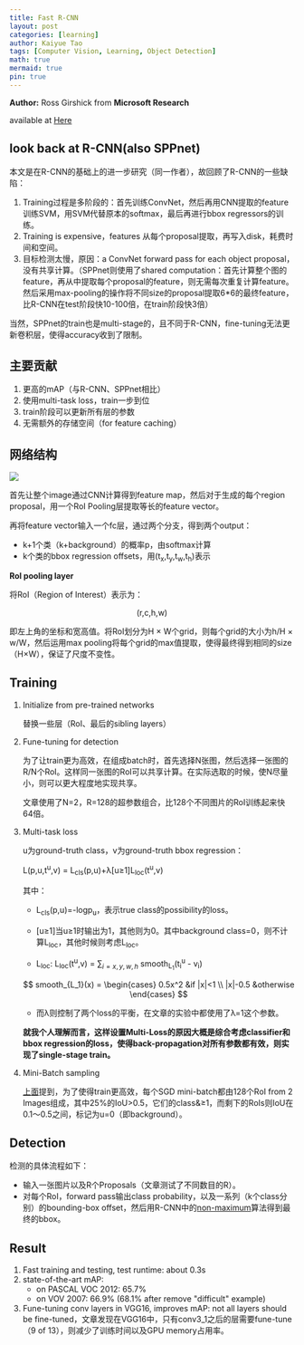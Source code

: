 ```yaml
---
title: Fast R-CNN
layout: post
categories: [learning]
author: Kaiyue Tao
tags: [Computer Vision, Learning, Object Detection]
math: true
mermaid: true
pin: true
---
```


**Author:** Ross Girshick from **Microsoft Research**

available at [Here](https://arxiv.org/abs/1504.08083)

## look back at R-CNN(also SPPnet)

本文是在R-CNN的基础上的进一步研究（同一作者），故回顾了R-CNN的一些缺陷：

1. Training过程是多阶段的：首先训练ConvNet，然后再用CNN提取的feature训练SVM，用SVM代替原本的softmax，最后再进行bbox regressors的训练。
2. Training is expensive，features 从每个proposal提取，再写入disk，耗费时间和空间。
3. 目标检测太慢，原因：a ConvNet forward pass for each object proposal，没有共享计算。（SPPnet则使用了shared computation：首先计算整个图的feature，再从中提取每个proposal的feature，则无需每次重复计算feature。然后采用max-pooling的操作将不同size的proposal提取6*6的最终feature，比R-CNN在test阶段快10-100倍，在train阶段快3倍）
   
当然，SPPnet的train也是multi-stage的，且不同于R-CNN，fine-tuning无法更新卷积层，使得accuracy收到了限制。

## 主要贡献

1. 更高的mAP（与R-CNN、SPPnet相比）
2. 使用multi-task loss，train一步到位
3. train阶段可以更新所有层的参数
4. 无需额外的存储空间（for feature caching）

## 网络结构

<img src="https://cdn.mathpix.com/snip/images/6vYlYyQbfuqq5HOubOwe2kLie-BO0n8RSVvlMvg6cIw.original.fullsize.png" />

首先让整个image通过CNN计算得到feature map，然后对于生成的每个region proposal，用一个RoI Pooling层提取等长的feature vector。

再将feature vector输入一个fc层，通过两个分支，得到两个output：

- k+1个类（k+background）的概率p，由softmax计算
- k个类的bbox regression offsets，用(t<sub>x</sub>,t<sub>y</sub>,t<sub>w</sub>,t<sub>h</sub>)表示

**RoI pooling layer**
   
将RoI（Region of Interest）表示为：

<center> (r,c,h,w) </center>

即左上角的坐标和宽高值。将RoI划分为H &times; W个grid，则每个grid的大小为h/H &times; w/W，然后运用max pooling将每个grid的max值提取，使得最终得到相同的size（H&times;W），保证了尺度不变性。

## Training

1. Initialize from pre-trained networks
    
    替换一些层（RoI、最后的sibling layers）

2. <span id="fune-tuning">Fune-tuning for detection</span>

    为了让train更为高效，在组成batch时，首先选择N张图，然后选择一张图的R/N个RoI。这样同一张图的RoI可以共享计算。在实际选取的时候，使N尽量小，则可以更大程度地实现共享。

    文章使用了N=2，R=128的超参数组合，比128个不同图片的RoI训练起来快64倍。

3. Multi-task loss

    u为ground-truth class，v为ground-truth bbox regression：
   
    L(p,u,t<sup>u</sup>,v) = L<sub>cls</sub>(p,u)+&lambda;[u&ge;1]L<sub>loc</sub>(t<sup>u</sup>,v)

    其中：
    
    - L<sub>cls</sub>(p,u)=-logp<sub>u</sub>，表示true class的possibility的loss。
    
    - [u&ge;1]当u&ge;1时输出为1，其他则为0。其中background class=0，则不计算L<sub>loc</sub>，其他时候则考虑L<sub>loc</sub>。

    - L<sub>loc</sub>: L<sub>loc</sub>(t<sup>u</sup>,v) = $\sum_{i=x,y,w,h}$ smooth<sub>L<sub>1</sub></sub>(t<sub>i</sub><sup>u</sup> - v<sub>i</sub>)

    $$
    smooth_{L_1}(x) =
    \begin{cases}
    0.5x^2 &if |x|<1 \\
    |x|-0.5 &otherwise  
    \end{cases}
    $$

    - 而&lambda;则控制了两个loss的平衡，在文章的实验中都使用了&lambda;=1这个参数。

    **就我个人理解而言，这样设置Multi-Loss的原因大概是综合考虑classifier和bbox regression的loss，使得back-propagation对所有参数都有效，则实现了single-stage train。**

4. Mini-Batch sampling

    [上面](#fune-tuning)提到，为了使得train更高效，每个SGD mini-batch都由128个RoI from 2 Images组成，其中25%的IoU>0.5，它们的class&&ge;1，而剩下的RoIs则IoU在0.1～0.5之间，标记为u=0（即background）。

## Detection

检测的具体流程如下：

- 输入一张图片以及R个Proposals（文章测试了不同数目的R）。
- 对每个RoI，forward pass输出class probability，以及一系列（k个class分别）的bounding-box offset，然后用R-CNN中的[non-maximum](/posts/R-CNN.md)算法得到最终的bbox。

## Result

1. Fast training and testing, test runtime: about 0.3s
2. state-of-the-art mAP:
    - on PASCAL VOC 2012: 65.7%
    - on VOV 2007: 66.9% (68.1% after remove "difficult" example)
3. Fune-tuning conv layers in VGG16, improves mAP:
    not all layers should be fine-tuned，文章发现在VGG16中，只有conv3_1之后的层需要fune-tune（9 of 13），则减少了训练时间以及GPU memory占用率。